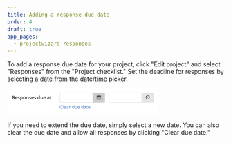 ```yaml
---
title: Adding a response due date
order: 4
draft: true
app_pages:
  - projectwizard-responses
---
```


To add a response due date for your project, click "Edit project" and select "Responses" from the "Project checklist." Set the deadline for responses by selecting a date from the date/time picker.

![set due date](../images/screenshot_due_date.png)

If you need to extend the due date, simply select a new date. You can also clear the due date and allow all responses by clicking "Clear due date."